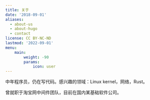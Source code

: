 ```yaml
---
title: 关于
date: '2018-09-01'
aliases:
  - about-us
  - about-hugo
  - contact
license: CC BY-NC-ND
lastmod: '2022-09-01'
menu:
    main: 
        weight: -90
        params:
            icon: user
---
```


中年程序员，仍在写代码。感兴趣的领域：Linux kernel，网络，Rust。

曾就职于淘宝网中间件团队，目前在国内某基础软件公司。

